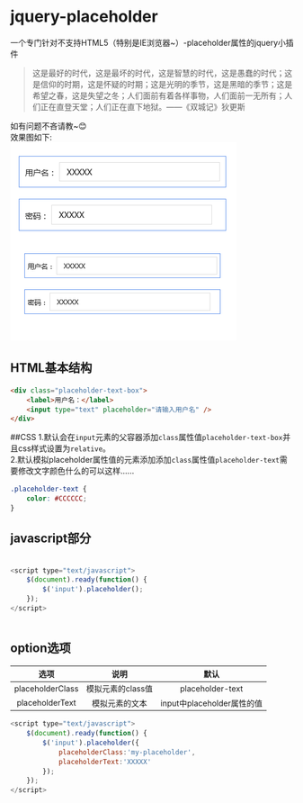 # jquery-placeholder
一个专门针对不支持HTML5（特别是IE浏览器~）-placeholder属性的jquery小插件
>这是最好的时代，这是最坏的时代，这是智慧的时代，这是愚蠢的时代；这是信仰的时期，这是怀疑的时期；这是光明的季节，这是黑暗的季节；这是希望之春，这是失望之冬；人们面前有着各样事物，人们面前一无所有；人们正在直登天堂；人们正在直下地狱。——《双城记》狄更斯

如有问题不吝请教~:blush:  
效果图如下:  
![效果图](/sources/img/rendering.png)
## HTML基本结构
``` html
<div class="placeholder-text-box">
	<label>用户名：</label>
	<input type="text" placeholder="请输入用户名" />
</div>

```
##CSS
1.默认会在`input`元素的父容器添加`class`属性值`placeholder-text-box`并且css样式设置为`relative`。  
2.默认模拟placeholder属性值的元素添加添加`class`属性值`placeholder-text`需要修改文字颜色什么的可以这样......
```css
.placeholder-text {
	color: #CCCCCC;
}
```
## javascript部分
``` javascript

<script type="text/javascript">
	$(document).ready(function() {
		$('input').placeholder();
	});
</script>
	
```
## option选项
| 选项      |   说明  | 默认  |
| :--------:|:--------:| :--: |
| placeholderClass  | 模拟元素的class值|  placeholder-text   |
| placeholderText     |   模拟元素的文本 |  input中placeholder属性的值  |
``` javascript
<script type="text/javascript">
	$(document).ready(function() {
		$('input').placeholder({
			placeholderClass:'my-placeholder',
			placeholderText:'XXXXX'
		});
	});
</script>
```
